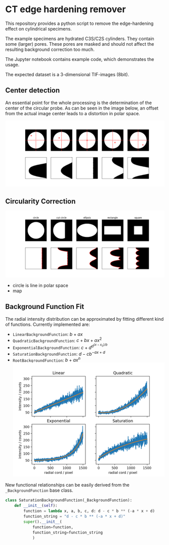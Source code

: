 # CT edge hardening remover

This repository provides a python script to remove the edge-hardening effect on cylindrical specimens.

The example specimens are hydrated C3S/C2S cylinders. They contain some (larger) pores. These pores are masked and should not affect the resulting background correction too much.

The Jupyter notebook contains example code, which demonstrates the usage.

The expected dataset is a 3-dimensional TIF-images (8bit).


## Center detection
An essential point for the whole processing is the determination of the center of the circular probe. As can be seen in the image below, an offset from the actual image center leads to a distortion in polar space.

![](figures.readme/center_polar_transformation.png)

## Circularity Correction

![](./figures.readme/polar_shapes.png)
- circle is line in polar space
- map 

## Background Function Fit
The radial intensity distribution can be approximated by fitting different kind of functions. Currently implemented are:
- `LinearBackgroundFunction`: $b + a x$
- `QuadraticBackgroundFunction`: $c + bx + ax^2$
- `ExponentialBackgroundFunction`: $c + d^{d^{(x - x_0) / b}}$
- `SaturationBackgroundFunction`: $d - cb^{-ax + d}$
- `RootBackgroundFunction`: $b + a x^n$
![](figures.readme/background_functions.png)

New functional relationships can be easily derived from the `_BackgroundFunction` base class.

```python
class SaturationBackgroundFunction(_BackgroundFunction):
    def __init__(self):
        function = lambda x, a, b, c, d: d - c * b ** (-a * x + d)
        function_string = "d - c * b ** (-a * x + d)"
        super().__init__(
            function=function,
            function_string=function_string
            )
```